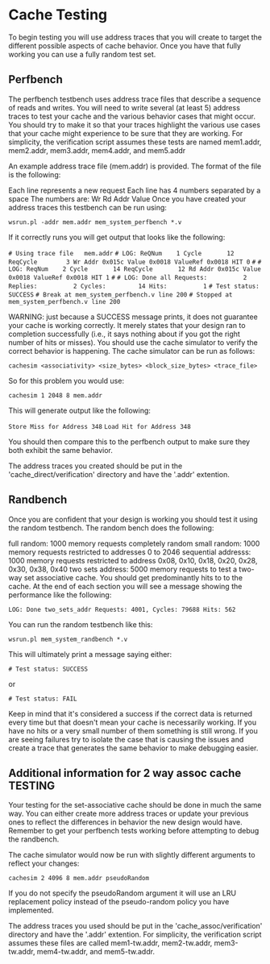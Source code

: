 # Cache Testing


To begin testing you will use address traces that you will create to target the different possible aspects of cache behavior. Once you have that fully working you can use a fully random test set.

## Perfbench
The perfbench testbench uses address trace files that describe a sequence of reads and writes. You will need to write several (at least 5) address traces to test your cache and the various behavior cases that might occur. You should try to make it so that your traces highlight the various use cases that your cache might experience to be sure that they are working. For simplicity, the verification script assumes these tests are named mem1.addr, mem2.addr, mem3.addr, mem4.addr, and mem5.addr

An example address trace file (mem.addr) is provided. The format of the file is the following:

Each line represents a new request
Each line has 4 numbers separated by a space
The numbers are: Wr Rd Addr Value
Once you have created your address traces this testbench can be run using:

`wsrun.pl -addr mem.addr mem_system_perfbench *.v`

If it correctly runs you will get output that looks like the following:

`# Using trace file   mem.addr`
`# LOG: ReQNum    1 Cycle       12 ReqCycle        3 Wr Addr 0x015c Value 0x0018 ValueRef 0x0018 HIT 0`
`#`
`# LOG: ReqNum    2 Cycle       14 ReqCycle       12 Rd Addr 0x015c Value 0x0018 ValueRef 0x0018 HIT 1`
`#`
`# LOG: Done all Requests:          2 Replies:          2 Cycles:         14 Hits:          1`
`# Test status: SUCCESS`
`# Break at mem_system_perfbench.v line 200`
`# Stopped at mem_system_perfbench.v line 200`

WARNING: just because a SUCCESS message prints, it does not guarantee your cache is working correctly. It merely states that your design ran to completion successfully (i.e., it says nothing about if you got the right number of hits or misses). You should use the cache simulator to verify the correct behavior is happening. The cache simulator can be run as follows:

`cachesim <associativity> <size_bytes> <block_size_bytes> <trace_file>`
        
So for this problem you would use:

`cachesim 1 2048 8 mem.addr`
        
This will generate output like the following:

`Store Miss for Address 348`
`Load Hit for Address 348`
        
You should then compare this to the perfbench output to make sure they both exhibit the same behavior.

The address traces you created should be put in the 'cache_direct/verification' directory and have the '.addr' extention.

## Randbench
Once you are confident that your design is working you should test it using the random testbench. The random bench does the following:

full random: 1000 memory requests completely random
small random: 1000 memory requests restricted to addresses 0 to 2046
sequential addresss: 1000 memory requests restricted to address 0x08, 0x10, 0x18, 0x20, 0x28, 0x30, 0x38, 0x40
two sets address: 5000 memory requests to test a two-way set associative cache. You should get predominantly hits to to the cache.
At the end of each section you will see a message showing the performance like the following:

`LOG: Done two_sets_addr Requests: 4001, Cycles: 79688 Hits: 562`
        
You can run the random testbench like this:

`wsrun.pl mem_system_randbench *.v`
        
This will ultimately print a message saying either:

`# Test status: SUCCESS`
        
or

`# Test status: FAIL`
        
Keep in mind that it's considered a success if the correct data is returned every time but that doesn't mean your cache is necessarily working. If you have no hits or a very small number of them something is still wrong. If you are seeing failures try to isolate the case that is causing the issues and create a trace that generates the same behavior to make debugging easier.


## Additional information for 2 way assoc cache TESTING
Your testing for the set-associative cache should be done in much the same way. You can either create more address traces or update your previous ones to reflect the differences in behavior the new design would have. Remember to get your perfbench tests working before attempting to debug the randbench.

The cache simulator would now be run with slightly different arguments to reflect your changes:

`cachesim 2 4096 8 mem.addr pseudoRandom`
        
If you do not specify the pseudoRandom argument it will use an LRU replacement policy instead of the pseudo-random policy you have implemented.

The address traces you used should be put in the 'cache_assoc/verification' directory and have the '.addr' extention. For simplicity, the verification script assumes these files are called mem1-tw.addr, mem2-tw.addr, mem3-tw.addr, mem4-tw.addr, and mem5-tw.addr.